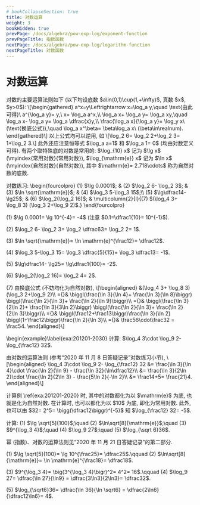 ```yaml
---
# bookCollapseSection: true
title: 对数运算
weight: 3
bookHidden: true
prevPage: /docs/algebra/pow-exp-log/exponent-function
prevPageTitle: 指数函数
nextPage: /docs/algebra/pow-exp-log/logarithm-function
nextPageTitle: 对数函数
---
```


# 对数运算


<p>对数的主要运算法则如下 (以下均设底数 $a\in(0,1)\cup(1,+\infty)$, 真数 $x$, $y>0$):
\[\begin{gathered}
    a^x=y\Leftrightarrow x=\log_a y,\quad \text{由此可得}\ 
        a^{\log_a y}= y,\ x= \log_a a^x,\\
    \log_a x+ \log_a y= \log_a xy,\quad 
        \log_a x- \log_a y= \log_a \dfrac{x}y,\\
    \frac{\log_a x}{\log_a y}= \log_y x\ (\text{换底公式}),\quad
        \log_a x^\beta= \beta\log_a x\ (\beta\in\realnum). 
\end{gathered}\]
以上公式均可以逆用, 如 
\[\log_2 6= \log_2 2+\log_2 3= 1+\log_2 3.\]
此外还应注意恒等式 $\log_a a=1$ 和 $\log_a 1= 0$ (均由对数定义可得). 有两个取特殊底的对数是常用的: $\log_{10} x$ 记为 $\lg x$ (\myindex{常用对数}{常用对数}), $\log_{\mathrm{e}} x$ 记为 $\ln x$ (\myindex{自然对数}{自然对数}), 其中 $\mathrm{e}= 2.718\cdots$ 称为自然对数的底数.
</p>
<p><myexample>
<p>对数练习:
    \begin{fourcolpro}
        (1) $\lg 0.0001$; & (2) $\log_2 6- \log_2 3$;
            & (3) $\ln \sqrt{\mathrm{e}}$; 
            & (4) $\log_3 5-\log_3 15$;\\
        (5) $\lg\dfrac14- \lg25$; & (6) $\log_2(\log_2 16)$;
            & \multicolumn{2}{l}{(7) $(\log_4 3+ \log_8 3)
            (\log_3 2+\log_9 2)$.}
    \end{fourcolpro}
</p>
</myexample>
<mysolution>
    <p>(1) $\lg 0.0001= \lg 10^{-4}= -4$ (注意 $0.1=\dfrac1{10}= 10^{-1}$).
</p>
<p>(2) $\log_2 6- \log_2 3= \log_2 \dfrac63= \log_2 2= 1$.
</p>
<p>(3) $\ln \sqrt{\mathrm{e}}= \ln \mathrm{e}^{\frac12}= \dfrac12$. 
</p>
<p>(4) $\log_3 5-\log_3 15= \log_3 \dfrac{5}{15}= \log_3 \dfrac13= -1$.
</p>
<p>(5) $\lg\dfrac14- \lg25= \lg\dfrac1{100}= -2$.
</p>
<p>(6) $\log_2(\log_2 16)= \log_2 4= 2$.
</p>
<p>(7) 由换底公式 (不妨均化为自然对数),
    \[\begin{aligned}
           &(\log_4 3+ \log_8 3)(\log_3 2+\log_9 2)\\
        ={}& \biggl(\frac{\ln 3}{\ln 4}+ \frac{\ln 3}{\ln 8}\biggr)
            \biggl(\frac{\ln 2}{\ln 3}+ \frac{\ln 2}{\ln 9}\biggr)\\
        ={}& \biggl(\frac{\ln 3}{2\ln 2}+ \frac{\ln 3}{3\ln 2}\biggr)
            \biggl(\frac{\ln 2}{\ln 3}+ \frac{\ln 2}{2\ln 3}\biggr)\\
        ={}& \biggl(\frac12+\frac13\biggr)\frac{\ln 3}{\ln 2}
            \biggl(1+\frac12\biggr)\frac{\ln 2}{\ln 3}\\
        ={}& \frac56\cdot\frac32
            = \frac54.
    \end{aligned}\]
</p>
</mysolution>


<p>\begin{example}\label{exa:201201-2030}
    计算: $\log_4 3\cdot \log_9 2- \log_{\frac12} 32$.
</p>
</myexample>
<mysolution>
    <p>由对数的运算法则 (参考“2020 年 11 月 8 日答疑记录”对数练习小节), 
    \[\begin{aligned}
        \log_4 3\cdot \log_9 2- \log_{\frac12} 32
        &= \frac{\ln 3}{\ln 4}\cdot \frac{\ln 2}{\ln 9}
            - \frac{\ln 32}{\ln\dfrac12}\\
        &= \frac{\ln 3}{2\ln 2}\cdot \frac{\ln 2}{2\ln 3}
            - \frac{5\ln 2}{-\ln 2}\\
        &= \frac14+5= \frac{21}4.
    \end{aligned}\]
</p>
</mysolution>
</p>
<p>计算例 \ref{exa:201201-2020} 时, 其中的对数都化为以  $\mathrm{e}$ 为底, 也就是化为自然对数. 在计算时, 也可以都化为以 $10$ 为底, 即化为常用对数. 此外, 也可以由 $32= 2^5= \bigg(\dfrac12\biggr)^{-5}$ 知 $\log_{\frac12} 32= -5$.
</p>

<myexample>
<p>计算: (1) $\lg \sqrt[5]{100}$;\quad 
    (2) $\ln\sqrt[8]{\mathrm{e}}$;\quad
    (3) $9^{\log_3 4}$;\quad
    (4) $\log_9 27$;\quad (5) $\log_{\sqrt 6}36$.
</p>
</myexample>
<mysolution>
    <p>幂 (指数)、对数的运算法则见“2020 年 11 月 21 日答疑记录”的第二部分.
</p>
<p>(1) $\lg \sqrt[5]{100}= \lg 10^{\frac25}= \dfrac25$.\qquad
    (2) $\ln\sqrt[8]{\mathrm{e}}= \ln \mathrm{e}^{\frac18}= \dfrac18$.
</p>
<p>(3) $9^{\log_3 4}= \big(3^{\log_3 4}\bigr)^2= 4^2= 16$.\qquad
    (4) $\log_9 27= \dfrac{\ln 27}{\ln9}
        = \dfrac{3\ln3}{2\ln3}= \dfrac32$.
</p>
<p>(5) $\log_{\sqrt6}36= \dfrac{\ln 36}{\ln \sqrt6}
        = \dfrac{2\ln6}{\dfrac12\ln6}= 4$.
</p>
</mysolution>
